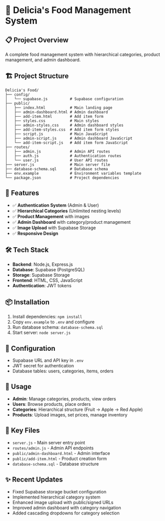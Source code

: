 # 🍕 Delicia's Food Management System

## 📋 Project Overview
A complete food management system with hierarchical categories, product management, and admin dashboard.

## 🏗️ Project Structure
```
Delicia's Food/
├── config/
│   └── supabase.js          # Supabase configuration
├── public/
│   ├── index.html           # Main landing page
│   ├── admin-dashboard.html # Admin dashboard
│   ├── add-item.html        # Add item form
│   ├── styles.css           # Main styles
│   ├── admin-styles.css     # Admin dashboard styles
│   ├── add-item-styles.css  # Add item form styles
│   ├── script.js            # Main JavaScript
│   ├── admin-script.js      # Admin dashboard JavaScript
│   └── add-item-script.js   # Add item form JavaScript
├── routes/
│   ├── admin.js             # Admin API routes
│   ├── auth.js              # Authentication routes
│   └── user.js              # User API routes
├── server.js                # Main server file
├── database-schema.sql      # Database schema
├── env.example              # Environment variables template
└── package.json             # Project dependencies
```

## 🚀 Features
- ✅ **Authentication System** (Admin & User)
- ✅ **Hierarchical Categories** (Unlimited nesting levels)
- ✅ **Product Management** with images
- ✅ **Admin Dashboard** with category/product management
- ✅ **Image Upload** with Supabase Storage
- ✅ **Responsive Design**

## 🛠️ Tech Stack
- **Backend**: Node.js, Express.js
- **Database**: Supabase (PostgreSQL)
- **Storage**: Supabase Storage
- **Frontend**: HTML, CSS, JavaScript
- **Authentication**: JWT tokens

## 📦 Installation
1. Install dependencies: `npm install`
2. Copy `env.example` to `.env` and configure
3. Run database schema: `database-schema.sql`
4. Start server: `node server.js`

## 🔧 Configuration
- Supabase URL and API key in `.env`
- JWT secret for authentication
- Database tables: users, categories, items, orders

## 📱 Usage
- **Admin**: Manage categories, products, view orders
- **Users**: Browse products, place orders
- **Categories**: Hierarchical structure (Fruit → Apple → Red Apple)
- **Products**: Upload images, set prices, manage inventory

## 🎯 Key Files
- `server.js` - Main server entry point
- `routes/admin.js` - Admin API endpoints
- `public/admin-dashboard.html` - Admin interface
- `public/add-item.html` - Product creation form
- `database-schema.sql` - Database structure

## ✨ Recent Updates
- Fixed Supabase storage bucket configuration
- Implemented hierarchical category system
- Enhanced image upload with public/signed URLs
- Improved admin dashboard with category navigation
- Added cascading dropdowns for category selection

